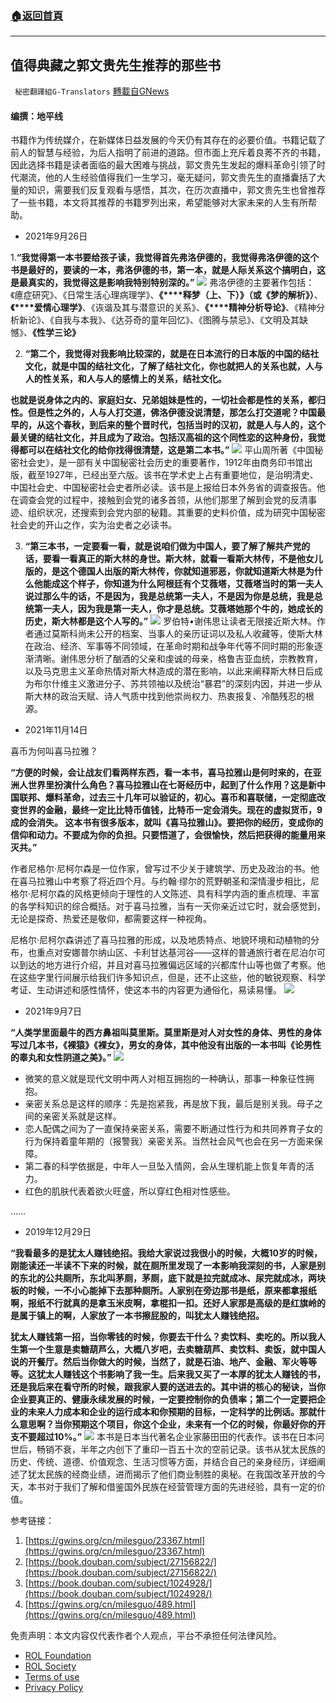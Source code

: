 ###  [:house:返回首頁](https://github.com/ourhimalayas/txt)
---


## 值得典藏之郭文贵先生推荐的那些书
` 秘密翻譯組G-Translators` [轉載自GNews](https://gnews.org/zh-hans/1665778/)

#### 编撰：地平线

书籍作为传统媒介，在新媒体日益发展的今天仍有其存在的必要价值。书籍记载了前人的智慧与经验，为后人指明了前进的道路。但市面上充斥着良莠不齐的书籍，因此选择书籍是读者面临的最大困难与挑战，郭文贵先生发起的爆料革命引领了时代潮流，他的人生经验值得我们一生学习，毫无疑问，郭文贵先生的直播囊括了大量的知识，需要我们反复观看与感悟，其次，在历次直播中，郭文贵先生也曾推荐了一些书籍，本文将其推荐的书籍罗列出来，希望能够对大家未来的人生有所帮助。

- 2021年9月26日


1.**“我觉得第一本书要给孩子读，我觉得首先弗洛伊德的，我觉得弗洛伊德的这个书是最好的，要读的一本，弗洛伊德的书，第一本，就是人际关系这个搞明白，这是最真实的，我觉得这是影响我特别特别深的。”**
![](https://assets.gnews.org/wp-content/uploads/2021/11/image-286.png)
弗洛伊德的主要著作包括：《癔症研究》、《日常生活心理病理学》、**《****释梦（上、下）》（或《梦的解析》）**、**《****爱情心理学》**、《诙谐及其与潜意识的关系》、**《****精神分析导论》**、《精神分析新论》、《自我与本我》、《达芬奇的童年回忆》、《图腾与禁忌》、《文明及其缺憾》、**《性学三论》**

2. **“第二个，我觉得对我影响比较深的，就是在日本流行的日本版的中国的结社文化，就是中国的结社文化，了解了结社文化，你也就把人的关系也就，人与人的性关系，和人与人的感情上的关系，结社文化。**

**也就是说身体之内的、家庭妇女、兄弟姐妹是性的，一切社会都是性的关系，都归性。但是性之外的，人与人打交道，佛洛伊德没说清楚，那怎么打交道呢？中国最早的，从这个春秋，到后来的整个晋时代，包括当时的汉初，就是人与人的，这个最关键的结社文化，并且成为了政治。包括汉高祖的这个同性恋的这种身份，我觉得都可以在结社文化的给你找得很清楚，这是第二本书。”**
![](https://assets.gnews.org/wp-content/uploads/2021/11/image-288.png)
平山周所著《中国秘密社会史》，是一部有关中国秘密社会历史的重要著作，1912年由商务印书馆出版，截至1927年，已经出至六版。该书在学术史上占有重要地位，是治明清史、中国社会史、中国秘密社会史者所必读。该书是上报给日本外务省的调查报告。他在调查会党的过程中，接触到会党的诸多首领，从他们那里了解到会党的反清事迹、组织状况，还搜索到会党内部的秘籍。其重要的史料价值，成为研究中国秘密社会史的开山之作，实为治史者之必读书。

3. **“第三本书，一定要看一看，就是说咱们做为中国人，要了解了解共产党的话，要看一看真正的斯大林的身世。斯大林，就看一看斯大林传，不是他女儿版的，是这个德国人出版的斯大林传，你就知道邪恶，你就知道斯大林是为什么他能成这个样子，你知道为什么阿根廷有个艾薇塔，艾薇塔当时的第一夫人说过那么牛的话，不是因为，我是总统第一夫人，不是因为你是总统，我是总统第一夫人，因为我是第一夫人，你才是总统。艾薇塔她那个牛的，她成长的历史，斯大林都是这个人写的。”**
![](https://assets.gnews.org/wp-content/uploads/2021/11/image-289.png)
罗伯特•谢伟思让读者无限接近斯大林。作者通过莫斯科尚未公开的档案、当事人的亲历证词以及私人收藏等，使斯大林在政治、经济、军事等不同领域，在革命时期和战争年代等不同时期的形象逐渐清晰。谢伟思分析了酗酒的父亲和虔诚的母亲，格鲁吉亚血统，宗教教育，以及马克思主义革命热情对斯大林造成的潜在影响，以此来阐释斯大林日后成为布尔什维主义激进分子、苏共领袖以及统治“暴君”的深刻内因，并进一步从斯大林的政治天赋、诗人气质中找到他崇尚权力、热衷报复、冷酷残忍的根源。

- 2021年11月14日


喜币为何叫喜马拉雅？

**“方便的时候，会让战友们看两样东西，看一本书，喜马拉雅山是何时来的，在亚洲人世界里扮演什么角色？喜马拉雅山在七哥经历中，起到了什么作用？这是新中国联邦、爆料革命，过去三十几年可以验证的，初心。喜币和喜联储，一定彻底改变世界的金融，最终一定比比特币值钱，比特币一定会消失。现在的虚拟货币，9成的会消失。 这本书有很多版本，就叫《喜马拉雅山》。要把你的经历，变成你的信仰和动力。不要成为你的负担。只要悟道了，会很愉快，然后把获得的能量用来灭共。”**

作者尼格尔·尼柯尔森是一位作家，曾写过不少关于建筑学、历史及政治的书。他在喜马拉雅山中考察了将近四个月。与约翰·缪尔的荒野朝圣和深情漫步相比，尼格尔·尼柯尔森的风格更倾向于理性的人文陈述、具有科学内涵的重点梳理、丰富的各学科知识的综合概括。对于喜马拉雅，当有一天你亲近过它时，就会感觉到，无论是探奇、热爱还是敬仰，都需要这样一种视角。

尼格尔·尼柯尔森讲述了喜马拉雅的形成，以及地质特点、地貌环境和动植物的分布，也重点对安娜普尔纳山区、卡利甘达基河谷——这样的普通旅行者在尼泊尔可以到达的地方进行介绍，并且对喜马拉雅偏远区域的兴都库什山等也做了考察。他在这些字里行间展示给我们许多知识点，但是，还不止这些，他的敏锐观察、科学考证、生动讲述和感性情怀，使这本书的内容更为通俗化，易读易懂。
![](https://assets.gnews.org/wp-content/uploads/2021/11/image-290.png)
- 2021年9月7日


**“人类学里面最牛的西方鼻祖叫莫里斯。莫里斯是对人对女性的身体、男性的身体写过几本书，《裸猿》《裸女》，男女的身体，其中他没有出版的一本书叫《论男性的睾丸和女性阴道之美》。”**
![](https://assets.gnews.org/wp-content/uploads/2021/11/image-291.png)
- 微笑的意义就是现代文明中两人对相互拥抱的一种确认，那事一种象征性拥抱。
- 亲密关系总是这样的顺序：先是抱紧我，再是放下我，最后是别关我。母子之间的亲密关系就是这样。
- 恋人配偶之间为了一直保持亲密关系，需要不断通过性行为和共同养育子女的行为保持着童年期的（报警我）亲密关系。当然社会风气也会在另一方面来保障。
- 第二春的科学依据是，中年人一旦坠入情网，会从生理机能上恢复年青的活力。
- 红色的肌肤代表着欲火旺盛，所以穿红色相对性感些。


……

- 2019年12月29日


**“我看最多的是犹太人赚钱绝招。我给大家说过我很小的时候，大概10岁的时候，刚能读还一半读不下来的时候，就在厕所里发现了一本影响我深刻的书，人家是别的东北的公共厕所，东北叫茅厕，茅厕，底下就是拉完就成冰、尿完就成冰，两块板的时候，一不小心能掉下去那种厕所。人家别在旁边那书是纸，原来都拿报纸啊，报纸不行就真的是拿玉米皮啊，拿棍扣一扣。还好人家那是高级的是红旗岭的是属于镇上的啊，人家放了一本书擦屁股的，叫犹太人赚钱绝招。**

**犹太人赚钱第一招，当你零钱的时候，你要去干什么？卖饮料、卖吃的。所以我人生第一个生意是卖糖葫芦么，大概八岁吧，去卖糖葫芦、卖饮料、卖饭，就中国人说的开餐厅。然后当你做大的时候，当然了，就是石油、地产、金融、军火等等等。这犹太人赚钱这个书影响了我一生。后来我又买了一本厚的犹太人赚钱的书，还是我后来在看守所的时候，跟我家人要的送进去的。其中讲的核心的秘诀，当你企业要真正的、健康永续发展的时候，一定要控制你的负债率；第二个一定要把企业的未来人力成本和企业的运行成本和你预期的目标，一定科学的比例话。那就什么意思啊？当你预期这个项目，你这个企业，未来有一个亿的时候，你最好你的开支不要超过10%。”**
![](https://assets.gnews.org/wp-content/uploads/2021/11/image-292.png)
本书是日本当代著名企业家藤田田的代表作。该书在日本问世后，畅销不衰，半年之内创下了重印一百五十次的空前记录。该书从犹太民族的历史、传统、道德、价值观念、生活习惯等方面，并结合自己的亲身经历，详细阐述了犹太民族的经商业绩，进而揭示了他们商业制胜的奥秘。在我国改革开放的今天，本书对于我们了解和借鉴国外民族在经营管理方面的先进经验，具有一定的价值。

参考链接：

1. [https://gwins.org/cn/milesguo/23367.html](https://gwins.org/cn/milesguo/23367.html)
2. [https://book.douban.com/subject/27156822/](https://book.douban.com/subject/27156822/)
3. [https://book.douban.com/subject/1024928/](https://book.douban.com/subject/1024928/)
4. [https://gwins.org/cn/milesguo/489.html](https://gwins.org/cn/milesguo/489.html)


 

免责声明：本文内容仅代表作者个人观点，平台不承担任何法律风险。

- [ROL Foundation](https://rolfoundation.org/)
- [ROL Society](https://rolsociety.org/)
- [Terms of use](https://gnews.org/terms-of-use-3/)
- [Privacy Policy](https://gnews.org/privacy-policy/)

